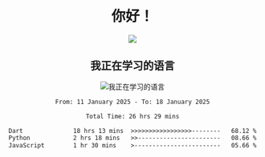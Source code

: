 <div align="center">
<h1>你好！</h1>
  
<a href="https://github.com/ikun0014">
    <img align="center" src="https://github-readme-stats-sigma-five.vercel.app/api?username=ikun0014&include_all_commits=true&show_icons=true&count_private=true&locale=cn&bg_color=0,EC6C6C,FFD479,FFFC79,73FA79,73FDFF,D783FF" />
  </a>
</div>

<div align="center">
<h2>我正在学习的语言</h2>
  
![我正在学习的语言](https://skillicons.dev/icons?i=python,nodejs,vue,html)

</div>

<div align="center">
<!--START_SECTION:waka-->

```txt
From: 11 January 2025 - To: 18 January 2025

Total Time: 26 hrs 29 mins

Dart              18 hrs 13 mins  >>>>>>>>>>>>>>>>>--------   68.12 %
Python            2 hrs 18 mins   >>-----------------------   08.66 %
JavaScript        1 hr 30 mins    >------------------------   05.66 %
```

<!--END_SECTION:waka-->

</div>
